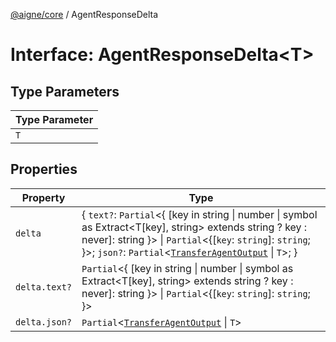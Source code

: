 [@aigne/core](../wiki/Home) / AgentResponseDelta

# Interface: AgentResponseDelta\<T\>

## Type Parameters

| Type Parameter |
| -------------- |
| `T`            |

## Properties

| Property                   | Type                                                                                                                                                                                                                                                                                        |
| -------------------------- | ------------------------------------------------------------------------------------------------------------------------------------------------------------------------------------------------------------------------------------------------------------------------------------------- |
| <a id="delta"></a> `delta` | \{ `text?`: `Partial`\<\{ \[key in string \| number \| symbol as Extract\<T\[key\], string\> extends string ? key : never\]: string \}\> \| `Partial`\<\{[`key`: `string`]: `string`; \}\>; `json?`: `Partial`\<[`TransferAgentOutput`](../wiki/Interface.TransferAgentOutput) \| `T`\>; \} |
| `delta.text?`              | `Partial`\<\{ \[key in string \| number \| symbol as Extract\<T\[key\], string\> extends string ? key : never\]: string \}\> \| `Partial`\<\{[`key`: `string`]: `string`; \}\>                                                                                                              |
| `delta.json?`              | `Partial`\<[`TransferAgentOutput`](../wiki/Interface.TransferAgentOutput) \| `T`\>                                                                                                                                                                                                          |
